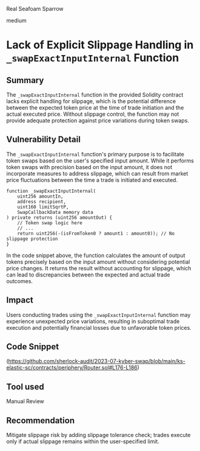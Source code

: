Real Seafoam Sparrow

medium

# Lack of Explicit Slippage Handling in `_swapExactInputInternal` Function
## Summary
The `_swapExactInputInternal` function in the provided Solidity contract lacks explicit handling for slippage, which is the potential difference between the expected token price at the time of trade initiation and the actual executed price. Without slippage control, the function may not provide adequate protection against price variations during token swaps.
## Vulnerability Detail
The `_swapExactInputInternal` function's primary purpose is to facilitate token swaps based on the user's specified input amount. While it performs token swaps with precision based on the input amount, it does not incorporate measures to address slippage, which can result from market price fluctuations between the time a trade is initiated and executed.
```solidity
function _swapExactInputInternal(
    uint256 amountIn,
    address recipient,
    uint160 limitSqrtP,
    SwapCallbackData memory data
) private returns (uint256 amountOut) {
    // Token swap logic here
    // ...
    return uint256(-(isFromToken0 ? amount1 : amount0)); // No slippage protection
}
```
In the code snippet above, the function calculates the amount of output tokens precisely based on the input amount without considering potential price changes. It returns the result without accounting for slippage, which can lead to discrepancies between the expected and actual trade outcomes.
## Impact
Users conducting trades using the `_swapExactInputInternal` function may experience unexpected price variations, resulting in suboptimal trade execution and potentially financial losses due to unfavorable token prices.
## Code Snippet
(https://github.com/sherlock-audit/2023-07-kyber-swap/blob/main/ks-elastic-sc/contracts/periphery/Router.sol#L176-L186)
## Tool used

Manual Review

## Recommendation
Mitigate slippage risk by adding slippage tolerance check; trades execute only if actual slippage remains within the user-specified limit.